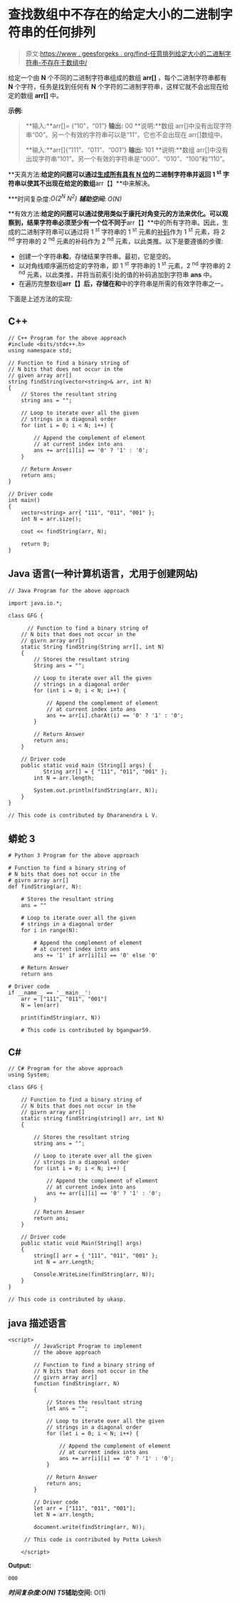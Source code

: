 # 查找数组中不存在的给定大小的二进制字符串的任何排列

> 原文:[https://www . geesforgeks . org/find-任意排列给定大小的二进制字符串-不存在于数组中/](https://www.geeksforgeeks.org/find-any-permutation-of-binary-string-of-given-size-not-present-in-array/)

给定一个由 **N** 个不同的二进制字符串组成的数组 **arr[]** ，每个二进制字符串都有 **N** 个字符，任务是找到任何有 **N** 个字符的二进制字符串，这样它就不会出现在给定的数组 **arr[]** 中。

**示例:**

> **输入:**arr[]= {“10”，“01”}
> **输出:** 00
> **说明:**数组 arr[]中没有出现字符串“00”。另一个有效的字符串可以是“11”，它也不会出现在 arr[]数组中。
> 
> **输入:**arr[]{“111”、“011”、“001”}
> **输出:** 101
> **说明:**数组 arr[]中没有出现字符串“101”。另一个有效的字符串是“000”、“010”、“100”和“110”。

**天真方法:**给定的问题可以通过[生成所有具有 **N** 位](https://www.geeksforgeeks.org/generate-all-the-binary-strings-of-n-bits/)的二进制字符串并返回 1 <sup>st</sup> 字符串以使其不出现在给定的数组**arr【】**中来解决。

***时间复杂度:**O(2<sup>N</sup>* N<sup>2</sup>)*
***辅助空间:** O(N)*

**有效方法:**给定的问题可以通过使用类似于康托对角变元的方法来优化。可以观察到，结果字符串必须至少有一个位不同于**arr【】**中的所有字符串。因此，生成的二进制字符串可以通过将 1 <sup>st</sup> 字符串的 1 <sup>st</sup> 元素的[补码](https://www.geeksforgeeks.org/1s-2s-complement-binary-number/)作为 1 <sup>st</sup> 元素，将 2 <sup>nd</sup> 字符串的 2 <sup>nd</sup> 元素的补码作为 2 <sup>nd</sup> 元素，以此类推。以下是要遵循的步骤:

*   创建一个字符串**和**，存储结果字符串。最初，它是空的。
*   以对角线顺序遍历给定的字符串，即 1 <sup>st</sup> 字符串的 1 <sup>st</sup> 元素，2 <sup>nd</sup> 字符串的 2 <sup>nd</sup> 元素，以此类推，并将当前索引处的值的补码追加到字符串 **ans** 中。
*   在遍历完整数组**arr【】**后，存储在**和**中的字符串是所需的有效字符串之一。

下面是上述方法的实现:

## C++

```
// C++ Program for the above approach
#include <bits/stdc++.h>
using namespace std;

// Function to find a binary string of
// N bits that does not occur in the
// given array arr[]
string findString(vector<string>& arr, int N)
{
    // Stores the resultant string
    string ans = "";

    // Loop to iterate over all the given
    // strings in a diagonal order
    for (int i = 0; i < N; i++) {

        // Append the complement of element
        // at current index into ans
        ans += arr[i][i] == '0' ? '1' : '0';
    }

    // Return Answer
    return ans;
}

// Driver code
int main()
{
    vector<string> arr{ "111", "011", "001" };
    int N = arr.size();

    cout << findString(arr, N);

    return 0;
}
```

## Java 语言(一种计算机语言，尤用于创建网站)

```
// Java Program for the above approach

import java.io.*;

class GFG {

      // Function to find a binary string of
    // N bits that does not occur in the
    // givrn array arr[]
    static String findString(String arr[], int N)
    {
        // Stores the resultant string
        String ans = "";

        // Loop to iterate over all the given
        // strings in a diagonal order
        for (int i = 0; i < N; i++) {

            // Append the complement of element
            // at current index into ans
            ans += arr[i].charAt(i) == '0' ? '1' : '0';
        }

        // Return Answer
        return ans;
    }

    // Driver code
    public static void main (String[] args) {
           String arr[] = { "111", "011", "001" };
        int N = arr.length;

        System.out.println(findString(arr, N));
    }
}

// This code is contributed by Dharanendra L V.
```

## 蟒蛇 3

```
# Python 3 Program for the above approach

# Function to find a binary string of
# N bits that does not occur in the
# givrn array arr[]
def findString(arr, N):

    # Stores the resultant string
    ans = ""

    # Loop to iterate over all the given
    # strings in a diagonal order
    for i in range(N):

        # Append the complement of element
        # at current index into ans
        ans += '1' if arr[i][i] == '0' else '0'

    # Return Answer
    return ans

# Driver code
if __name__ == '__main__':
    arr = ["111", "011", "001"]
    N = len(arr)

    print(findString(arr, N))

    # This code is contributed by bgangwar59.
```

## C#

```
// C# Program for the above approach
using System;

class GFG {

    // Function to find a binary string of
    // N bits that does not occur in the
    // givrn array arr[]
    static string findString(string[] arr, int N)
    {

        // Stores the resultant string
        string ans = "";

        // Loop to iterate over all the given
        // strings in a diagonal order
        for (int i = 0; i < N; i++) {

            // Append the complement of element
            // at current index into ans
            ans += arr[i][i] == '0' ? '1' : '0';
        }

        // Return Answer
        return ans;
    }

    // Driver code
    public static void Main(String[] args)
    {
        string[] arr = { "111", "011", "001" };
        int N = arr.Length;

        Console.WriteLine(findString(arr, N));
    }
}

// This code is contributed by ukasp.
```

## java 描述语言

```
<script>
        // JavaScript Program to implement
        // the above approach

        // Function to find a binary string of
        // N bits that does not occur in the
        // givrn array arr[]
        function findString(arr, N)
        {

            // Stores the resultant string
            let ans = "";

            // Loop to iterate over all the given
            // strings in a diagonal order
            for (let i = 0; i < N; i++) {

                // Append the complement of element
                // at current index into ans
                ans += arr[i][i] == '0' ? '1' : '0';
            }

            // Return Answer
            return ans;
        }

        // Driver code
        let arr = ["111", "011", "001"];
        let N = arr.length;

        document.write(findString(arr, N));

     // This code is contributed by Potta Lokesh

    </script>
```

**Output:** 

```
000
```

***时间复杂度:**O(N)*
T5**辅助空间:** O(1)